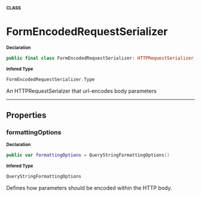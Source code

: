 <sub>**CLASS**</sub>
# FormEncodedRequestSerializer

<sub>**Declaration**</sub>
```swift
public final class FormEncodedRequestSerializer: HTTPRequestSerializer
```

<sub>**Infered Type**</sub>
```swift
FormEncodedRequestSerializer.Type
```

An HTTPRequestSerialzer that url-encodes body parameters

--------------------

## Properties
### formattingOptions

<sub>**Declaration**</sub>
```swift
public var formattingOptions = QueryStringFormattingOptions()
```

<sub>**Infered Type**</sub>
```swift
QueryStringFormattingOptions
```

Defines how parameters should be encoded within the HTTP body.


